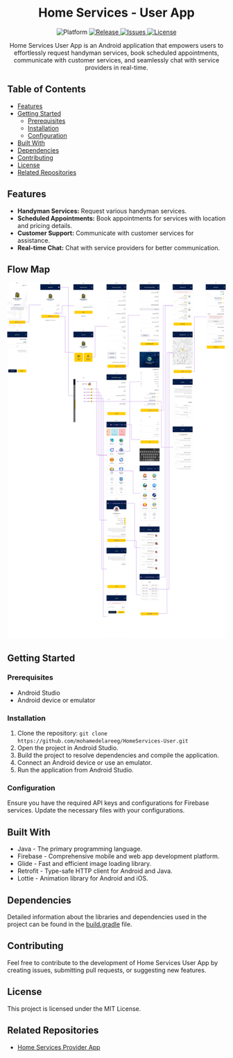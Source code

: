 <h1 align="center">Home Services - User App</h1>
<p align="center">
  <img src="https://img.shields.io/badge/Platform-Android-brightgreen" alt="Platform">
  <a href="https://github.com/mohamedelareeg/HomeServices-User/releases">
    <img src="https://img.shields.io/github/v/release/mohamedelareeg/HomeServices-User" alt="Release">
  </a>
  <a href="https://github.com/mohamedelareeg/HomeServices-User/issues">
    <img src="https://img.shields.io/github/issues/mohamedelareeg/HomeServices-User" alt="Issues">
  </a>
  <a href="https://opensource.org/licenses/MIT">
    <img src="https://img.shields.io/badge/License-MIT-blue.svg" alt="License">
  </a>
</p>

<p align="center">
  Home Services User App is an Android application that empowers users to effortlessly request handyman services, book scheduled appointments, communicate with customer services, and seamlessly chat with service providers in real-time.
</p>

## Table of Contents

- [Features](#features)
- [Getting Started](#getting-started)
  - [Prerequisites](#prerequisites)
  - [Installation](#installation)
  - [Configuration](#configuration)
- [Built With](#built-with)
- [Dependencies](#dependencies)
- [Contributing](#contributing)
- [License](#license)
- [Related Repositories](#related-repositories)

## Features

- **Handyman Services:** Request various handyman services.
- **Scheduled Appointments:** Book appointments for services with location and pricing details.
- **Customer Support:** Communicate with customer services for assistance.
- **Real-time Chat:** Chat with service providers for better communication.

## Flow Map

![Flow Map](flowmap.png)

## Getting Started

### Prerequisites

- Android Studio
- Android device or emulator

### Installation

1. Clone the repository: `git clone https://github.com/mohamedelareeg/HomeServices-User.git`
2. Open the project in Android Studio.
3. Build the project to resolve dependencies and compile the application.
4. Connect an Android device or use an emulator.
5. Run the application from Android Studio.

### Configuration

Ensure you have the required API keys and configurations for Firebase services. Update the necessary files with your configurations.

## Built With

- Java - The primary programming language.
- Firebase - Comprehensive mobile and web app development platform.
- Glide - Fast and efficient image loading library.
- Retrofit - Type-safe HTTP client for Android and Java.
- Lottie - Animation library for Android and iOS.

## Dependencies

Detailed information about the libraries and dependencies used in the project can be found in the [build.gradle](app/build.gradle) file.

## Contributing

Feel free to contribute to the development of Home Services User App by creating issues, submitting pull requests, or suggesting new features.

## License

This project is licensed under the MIT License.

## Related Repositories

- [Home Services Provider App](https://github.com/mohamedelareeg/HomeServices-Provider)
